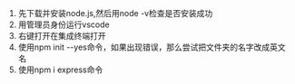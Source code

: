 1. 先下载并安装node.js,然后用node -v检查是否安装成功
2. 用管理员身份运行vscode
3. 右键打开在集成终端打开
4. 使用npm init --yes命令，如果出现错误，那么尝试把文件夹的名字改成英文名
5. 使用npm i express命令

